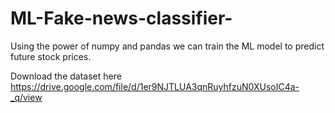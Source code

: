 # ML-Fake-news-classifier-
Using the power of numpy and pandas we can train the ML model to predict future stock prices.

Download the dataset here https://drive.google.com/file/d/1er9NJTLUA3qnRuyhfzuN0XUsoIC4a-_q/view
